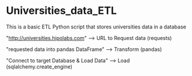 # Universities_data_ETL
This is a basic ETL Python script that stores universities data in a database

"http://universities.hipolabs.com" --> URL to Request data (requests) 

"requested data into pandas DataFrame" --> Transform (pandas)

"Connect to target Database & Load Data" --> Load (sqlalchemy.create_engine)



